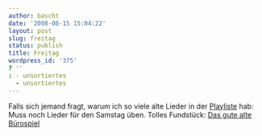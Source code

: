 ```yaml
---
author: bascht
date: '2008-08-15 15:04:22'
layout: post
slug: freitag
status: publish
title: Freitag
wordpress_id: '375'
? ''
: - unsortiertes
  - unsortiertes
---
```


Falls sich jemand fragt, warum ich so viele alte Lieder in der
[Playliste](http://www.last.fm/user/bascht) hab: Muss noch Lieder
für den Samstag üben. Tolles Fundstück:
[Das gute alte Bürospiel](http://www.jobmixer.com/blog/2008/08/15/das-gute-alte-burospiel-ablenkung-zum-freitag/)


